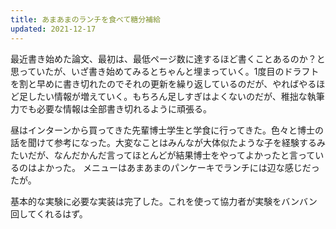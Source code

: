 ```yaml
---
title: あまあまのランチを食べて糖分補給
updated: 2021-12-17
---
```


最近書き始めた論文、最初は、最低ページ数に達するほど書くことあるのか？と思っていたが、いざ書き始めてみるとちゃんと埋まっていく。1度目のドラフトを割と早めに書き切れたのでそれの更新を繰り返しているのだが、やればやるほど足したい情報が増えていく。もちろん足しすぎはよくないのだが、稚拙な執筆力でも必要な情報は全部書き切れるように頑張る。

昼はインターンから買ってきた先輩博士学生と学食に行ってきた。色々と博士の話を聞けて参考になった。大変なことはみんなが大体似たような子を経験するみたいだが、なんだかんだ言ってほとんどが結果博士をやってよかったと言っているのはよかった。
メニューはあまあまのパンケーキでランチには辺な感じだったが。

基本的な実験に必要な実装は完了した。これを使って協力者が実験をバンバン回してくれるはず。
